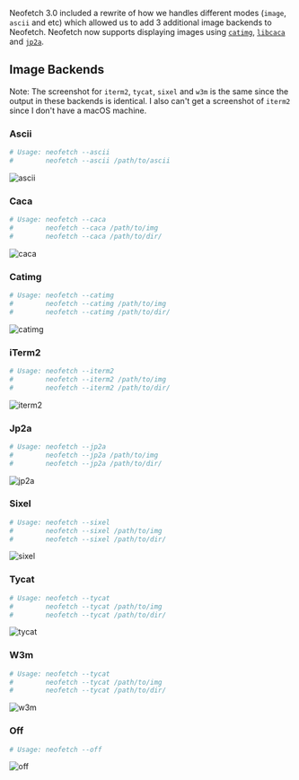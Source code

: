 Neofetch 3.0 included a rewrite of how we handles different modes (`image`, `ascii` and etc) which allowed us to add 3 additional image backends to Neofetch. Neofetch now supports displaying images using [`catimg`](https://github.com/posva/catimg), [`libcaca`](http://caca.zoy.org/wiki/libcaca) and [`jp2a`](https://csl.name/jp2a/).


## Image Backends

Note: The screenshot for `iterm2`, `tycat`, `sixel` and `w3m` is the same since the output in these backends is identical. I also can't get a screenshot of `iterm2` since I don't have a macOS machine. 

### Ascii

```sh
# Usage: neofetch --ascii 
#        neofetch --ascii /path/to/ascii
```

![ascii](http://i.imgur.com/pHU40xh.png)


### Caca

```sh
# Usage: neofetch --caca 
#        neofetch --caca /path/to/img
#        neofetch --caca /path/to/dir/
```

![caca](http://i.imgur.com/SBDQgxx.png)


### Catimg

```sh
# Usage: neofetch --catimg 
#        neofetch --catimg /path/to/img
#        neofetch --catimg /path/to/dir/
```

![catimg](http://i.imgur.com/qOcCNxU.png)


### iTerm2

```sh
# Usage: neofetch --iterm2 
#        neofetch --iterm2 /path/to/img
#        neofetch --iterm2 /path/to/dir/
```

![iterm2](http://i.imgur.com/ys5R5cu.png)

### Jp2a

```sh
# Usage: neofetch --jp2a 
#        neofetch --jp2a /path/to/img
#        neofetch --jp2a /path/to/dir/
```

![jp2a](http://i.imgur.com/d5jVIGY.png)

### Sixel

```sh
# Usage: neofetch --sixel
#        neofetch --sixel /path/to/img
#        neofetch --sixel /path/to/dir/
```

![sixel](http://i.imgur.com/ys5R5cu.png)

### Tycat

```sh
# Usage: neofetch --tycat 
#        neofetch --tycat /path/to/img
#        neofetch --tycat /path/to/dir/
```

![tycat](http://i.imgur.com/ys5R5cu.png)

### W3m

```sh
# Usage: neofetch --tycat 
#        neofetch --tycat /path/to/img
#        neofetch --tycat /path/to/dir/
```

![w3m](http://i.imgur.com/ys5R5cu.png)

### Off

```sh
# Usage: neofetch --off
```

![off](http://i.imgur.com/7hzZrJi.png)
